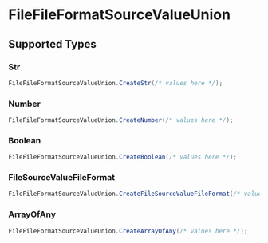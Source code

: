 # FileFileFormatSourceValueUnion


## Supported Types

### Str

```csharp
FileFileFormatSourceValueUnion.CreateStr(/* values here */);
```

### Number

```csharp
FileFileFormatSourceValueUnion.CreateNumber(/* values here */);
```

### Boolean

```csharp
FileFileFormatSourceValueUnion.CreateBoolean(/* values here */);
```

### FileSourceValueFileFormat

```csharp
FileFileFormatSourceValueUnion.CreateFileSourceValueFileFormat(/* values here */);
```

### ArrayOfAny

```csharp
FileFileFormatSourceValueUnion.CreateArrayOfAny(/* values here */);
```
